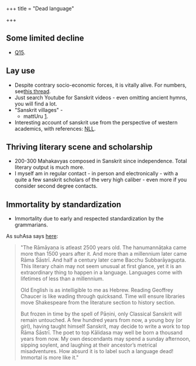 +++
title = "Dead language"

+++
## Some limited decline
- [Q15](https://www.quora.com/Why-isnt-sanskrit-used-anymore).

## Lay use
- Despite contrary socio-economic forces, it is vitally alive. For numbers, see[this thread](https://groups.google.com/forum/#%21msg/bvparishat/QFqoGrD-KrA/R8NvUSDoWwsJ).
- Just search Youtube for Sanskrit videos - even omitting ancient hymns, you will find a lot.
- "Sanskrit villages" -
    - mattUru [1](https://www.youtube.com/watch?v=s0I8h5oCbrQ).
- Interesting account of sanskrit use from the perspective of western academics, with references: [NLL](http://languagelog.ldc.upenn.edu/nll/?p=23412).

## Thriving literary scene and scholarship
- 200-300 Mahakavyas composed in Sanskrit since independence. Total literary output is much more.
- I myself am in regular contact - in person and electronically - with a quite a few sanskrit scholars of the very high caliber - even more if you consider second degree contacts.



## Immortality by standardization
- Immortality due to early and respected standardization by the grammarians.
    
As suhAsa says [here](http://swarajyamag.com/columns/verses-which-produce-magic-when-re-read/): 

> "The Rāmāyaṇa is atleast 2500 years old. The hanumannāṭaka came more than 1500 years after it. And more than a millennium later came Rāma Śāstrī. And half a century later came Bacchu Subbarāyagupta. This literary chain may not seem unusual at first glance, yet it is an extraordinary thing to happen in a language. Languages come with lifetimes of less than a millennium. 
> 
> Old English is as intelligible to me as Hebrew. Reading Geoffrey Chaucer is like wading through quicksand. Time will ensure libraries move Shakespeare from the literature section to history section. 
> 
> But frozen in time by the spell of Pāṇini, only Classical Sanskrit will remain untouched. A few hundred years from now, a young boy (or girl), having taught himself Sanskrit, may decide to write a work to top Rāma Śāstrī. The poet to top Kālidasa may well be born a thousand years from now. My own descendants may spend a sunday afternoon, sipping soylent, and laughing at their ancestor’s metrical misadventures. How absurd it is to label such a language dead! Immortal is more like it."
